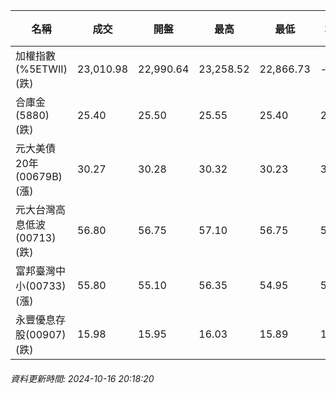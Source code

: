 | 名稱 | 成交 | 開盤 | 最高 | 最低 | 均價 | 成交金額(億) | 昨收 | 漲跌幅 | 漲跌 | 總量 | 昨量 | 振幅 |
| -------- | -------- | -------- | -------- |-------- | -------- | -------- |-------- |-------- |-------- | -------- | -------- |-------- |
|加權指數(%5ETWII) (跌)|23,010.98|22,990.64|23,258.52|22,866.73|-|4,112.80|23,292.04|1.21%|281.06|8,168,374|0|1.68%|
|合庫金(5880) (跌)|25.40|25.50|25.55|25.40|25.45|2.86|25.55|0.59%|0.15|11,220|14,006|0.59%|
|元大美債20年(00679B) (漲)|30.27|30.28|30.32|30.23|30.28|25.23|29.98|0.97%|0.29|83,312|66,513|0.30%|
|元大台灣高息低波(00713) (跌)|56.80|56.75|57.10|56.75|56.89|8.35|57.10|0.53%|0.30|14,676|8,331|0.61%|
|富邦臺灣中小(00733) (漲)|55.80|55.10|56.35|54.95|55.85|1.02|55.55|0.45%|0.25|1,827|1,477|2.52%|
|永豐優息存股(00907) (跌)|15.98|15.95|16.03|15.89|15.98|0.706|16.01|0.19%|0.03|4,419|3,976|0.87%|
###### 資料更新時間: 2024-10-16 20:18:20